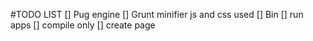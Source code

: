 #TODO LIST
[] Pug engine
[] Grunt minifier js and css used
[] Bin
  [] run apps
  [] compile only
  [] create page
